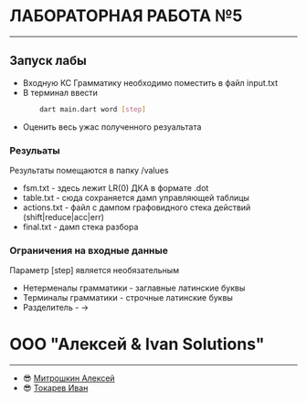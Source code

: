 # ЛАБОРАТОРНАЯ РАБОТА №5
---


## Запуск лабы
* Входную КС Грамматику необходимо поместить в файл input.txt
* В терминал ввести 
    ```bash
        dart main.dart word [step]
    ```
* Оценить весь ужас полученного резуальтата

### Резульаты
Результаты помещаются в папку /values 
* fsm.txt - здесь лежит LR(0) ДКА  в формате .dot
* table.txt - сюда сохраняется дамп управляющей таблицы
* actions.txt - файл с дампом графовидного стека действий (shift|reduce|acc|err)
* final.txt - дамп стека разбора 

### Ограничения на входные данные 
Параметр [step] является необязательным 

* Нетерменалы грамматики - заглавные латинские буквы 
* Терминалы грамматики - строчные латинские буквы 
* Разделитель - ->



# ООО "Алексей & Ivan Solutions"
--- 
* 😎 [Митрошкин Алексей](https://github.com/Encapsulateed)
* 😎 [Токарев Иван](https://github.com/IOANNVOLZHSKIY)